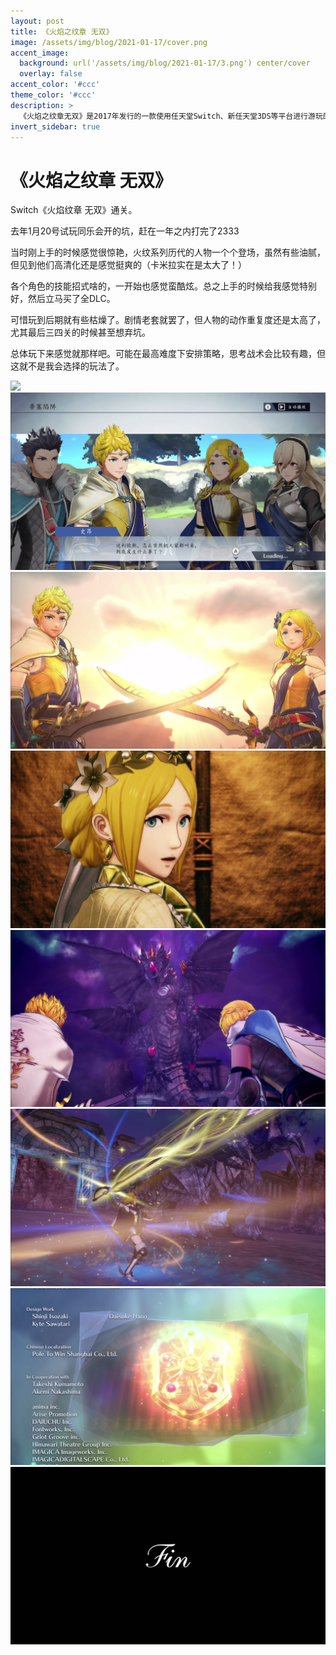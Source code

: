 ```yaml
---
layout: post
title: 《火焰之纹章 无双》
image: /assets/img/blog/2021-01-17/cover.png
accent_image: 
  background: url('/assets/img/blog/2021-01-17/3.png') center/cover
  overlay: false
accent_color: '#ccc'
theme_color: '#ccc'
description: >
  《火焰之纹章无双》是2017年发行的一款使用任天堂Switch、新任天堂3DS等平台进行游玩的砍杀游戏，由Team Ninja开发、光荣特库摩游戏发行。<br>游戏结合了《火焰之纹章系列》的角色和设定以及《无双系列》的玩法与游戏系统。<br>游戏在2017年1月任天堂直面会上正式公布，同年9月在全球陆续发售。 
invert_sidebar: true
---
```


# 《火焰之纹章 无双》

Switch《火焰纹章 无双》通关。

去年1月20号试玩同乐会开的坑，赶在一年之内打完了2333

当时刚上手的时候感觉很惊艳，火纹系列历代的人物一个个登场，虽然有些油腻，但见到他们高清化还是感觉挺爽的（卡米拉实在是太大了！）

各个角色的技能招式啥的，一开始也感觉蛮酷炫。总之上手的时候给我感觉特别好，然后立马买了全DLC。

可惜玩到后期就有些枯燥了。剧情老套就罢了，但人物的动作重复度还是太高了，尤其最后三四关的时候甚至想弃坑。

总体玩下来感觉就那样吧。可能在最高难度下安排策略，思考战术会比较有趣，但这就不是我会选择的玩法了。


![](/assets/img/blog/2021-01-17/1.png)
![](/assets/img/blog/2021-01-17/2.png)
![](/assets/img/blog/2021-01-17/3.png)
![](/assets/img/blog/2021-01-17/4.png)
![](/assets/img/blog/2021-01-17/5.png)
![](/assets/img/blog/2021-01-17/6.png)
![](/assets/img/blog/2021-01-17/7.png)
![](/assets/img/blog/2021-01-17/8.png)
